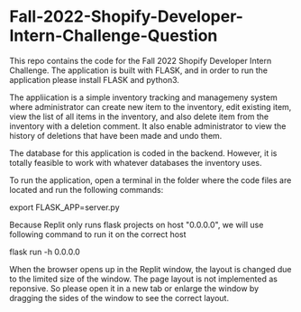 # Fall-2022-Shopify-Developer-Intern-Challenge-Question
This repo contains the code for the Fall 2022 Shopify Developer Intern Challenge. The application is built with FLASK, and in order to run the application please install FLASK and python3.

The appliication is a simple inventory tracking and managemeny system where administrator can create new item to the inventory, edit existing item, view the list of all items in the inventory, and also delete item from the inventory with a deletion comment. It also enable administrator to view the history of deletions that have been made and undo them.

The database for this application is coded in the backend. However, it is totally feasible to work with whatever databases the inventory uses.

To run the application, open a terminal in the folder where the code files are located and run the following commands:

export FLASK_APP=server.py

Because Replit only runs flask projects on host "0.0.0.0", we will use following command to run it on the correct host

flask run -h 0.0.0.0


When the browser opens up in the Replit window, the layout is changed due to the limited size of the window. The page layout is not implemented as reponsive. So please open it in a new tab or enlarge the window by dragging the sides of the window to see the correct layout.